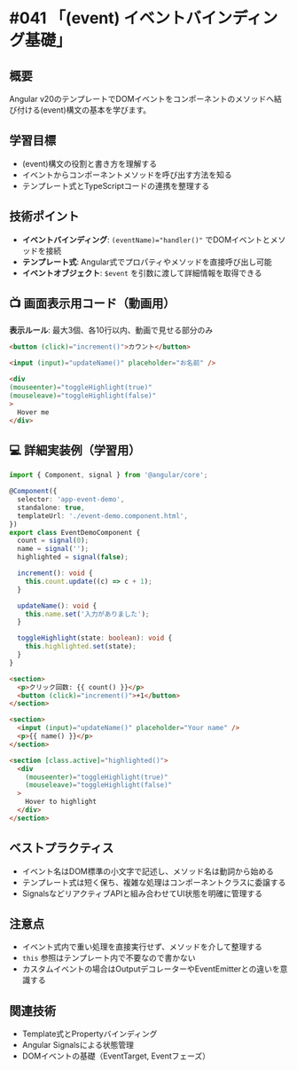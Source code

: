 # #041 「(event) イベントバインディング基礎」

## 概要
Angular v20のテンプレートでDOMイベントをコンポーネントのメソッドへ結び付ける(event)構文の基本を学びます。

## 学習目標
- (event)構文の役割と書き方を理解する
- イベントからコンポーネントメソッドを呼び出す方法を知る
- テンプレート式とTypeScriptコードの連携を整理する

## 技術ポイント
- **イベントバインディング**: `(eventName)="handler()"` でDOMイベントとメソッドを接続
- **テンプレート式**: Angular式でプロパティやメソッドを直接呼び出し可能
- **イベントオブジェクト**: `$event` を引数に渡して詳細情報を取得できる

## 📺 画面表示用コード（動画用）
**表示ルール**: 最大3個、各10行以内、動画で見せる部分のみ

```html
<button (click)="increment()">カウント</button>
```

```html
<input (input)="updateName()" placeholder="お名前" />
```

```html
<div 
(mouseenter)="toggleHighlight(true)" 
(mouseleave)="toggleHighlight(false)"
>
  Hover me
</div>
```

## 💻 詳細実装例（学習用）
```typescript
import { Component, signal } from '@angular/core';

@Component({
  selector: 'app-event-demo',
  standalone: true,
  templateUrl: './event-demo.component.html',
})
export class EventDemoComponent {
  count = signal(0);
  name = signal('');
  highlighted = signal(false);

  increment(): void {
    this.count.update((c) => c + 1);
  }

  updateName(): void {
    this.name.set('入力がありました');
  }

  toggleHighlight(state: boolean): void {
    this.highlighted.set(state);
  }
}
```

```html
<section>
  <p>クリック回数: {{ count() }}</p>
  <button (click)="increment()">+1</button>
</section>

<section>
  <input (input)="updateName()" placeholder="Your name" />
  <p>{{ name() }}</p>
</section>

<section [class.active]="highlighted()">
  <div
    (mouseenter)="toggleHighlight(true)"
    (mouseleave)="toggleHighlight(false)"
  >
    Hover to highlight
  </div>
</section>
```

## ベストプラクティス
- イベント名はDOM標準の小文字で記述し、メソッド名は動詞から始める
- テンプレート式は短く保ち、複雑な処理はコンポーネントクラスに委譲する
- SignalsなどリアクティブAPIと組み合わせてUI状態を明確に管理する

## 注意点
- イベント式内で重い処理を直接実行せず、メソッドを介して整理する
- `this` 参照はテンプレート内で不要なので書かない
- カスタムイベントの場合はOutputデコレーターやEventEmitterとの違いを意識する

## 関連技術
- Template式とPropertyバインディング
- Angular Signalsによる状態管理
- DOMイベントの基礎（EventTarget, Eventフェーズ）
